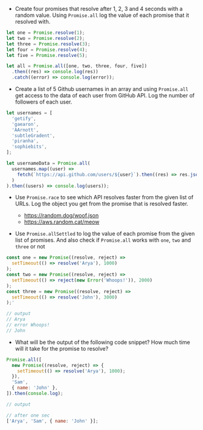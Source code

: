 - Create four promises that resolve after 1, 2, 3 and 4 seconds with a random value. Using `Promise.all` log the value of each promise that it resolved with.

```js
let one = Promise.resolve(1);
let two = Promise.resolve(2);
let three = Promise.resolve(3);
let four = Promise.resolve(4);
let five = Promise.resolve(5);

let all = Promise.all([one, two, three, four, five])
  .then((res) => console.log(res))
  .catch((error) => console.log(error));
```

- Create a list of 5 Github usernames in an array and using `Promise.all` get access to the data of each user from GitHub API. Log the number of followers of each user.

```js
let usernames = [
  'getify',
  'gaearon',
  'AArnott',
  'subtleGradent',
  'piranha',
  'sophiebits',
];

let usernameData = Promise.all(
  usernames.map((user) =>
    fetch(`https://api.github.com/users/${user}`).then((res) => res.json())
  )
).then((users) => console.log(users));
```

- Use `Promise.race` to see which API resolves faster from the given list of URLs. Log the object you get from the promise that is resolved faster.

  - https://random.dog/woof.json
  - https://aws.random.cat/meow

- Use `Promise.allSettled` to log the value of each promise from the given list of promises. And also check if `Promise.all` works with `one`, `two` and `three` or not

```js
const one = new Promise((resolve, reject) =>
  setTimeout(() => resolve('Arya'), 1000)
);
const two = new Promise((resolve, reject) =>
  setTimeout(() => reject(new Error('Whoops!')), 2000)
);
const three = new Promise((resolve, reject) =>
  setTimeout(() => resolve('John'), 3000)
);'

// output
// Arya
// error Whoops!
// John
```

- What will be the output of the following code snippet? How much time will it take for the promise to resolve?

```js
Promise.all([
  new Promise((resolve, reject) => {
    setTimeout(() => resolve('Arya'), 1000);
  }),
  'Sam',
  { name: 'John' },
]).then(console.log);

// output

// after one sec
['Arya', 'Sam', { name: 'John' }];
```
